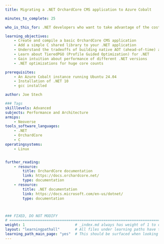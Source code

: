 ```yaml
---
title: Migrating a .NET OrchardCore CMS application to Azure Cobalt

minutes_to_complete: 25

who_is_this_for: .NET developers who want to take advantage of the cost and performance benefits of Azure Cobalt processors.

learning_objectives: 
    - Create and compile a basic OrchardCore CMS application
    - Add a simple C shared library to your .NET application
    - Understand the tradeoffs of building native AOT (ahead-of-time) arm64 binaries
    - Learn about TieredPGO (Profile Guided Optimization) for .NET
    - Gain intuition about performance of different .NET versions
    - .NET optimizations for huge core counts

prerequisites:
    - An Azure Cobalt instance running Ubuntu 24.04
    - Installation of .NET 10
    - gcc installed

author: Joe Stech

### Tags
skilllevels: Advanced
subjects: Performance and Architecture
armips:
    - Neoverse
tools_software_languages: 
    - .NET
    - OrchardCore
    - C
operatingsystems:
    - Linux


further_reading:
    - resource:
        title: OrchardCore documentation
        link: https://docs.orchardcore.net/
        type: documentation
    - resource:
        title: .NET documentation
        link: https://docs.microsoft.com/en-us/dotnet/
        type: documentation



### FIXED, DO NOT MODIFY
# ================================================================================
weight: 1                       # _index.md always has weight of 1 to order correctly
layout: "learningpathall"       # All files under learning paths have this same wrapper
learning_path_main_page: "yes"  # This should be surfaced when looking for related content. Only set for _index.md of learning path content.
---
```

